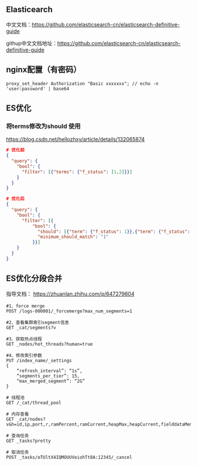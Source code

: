 ## Elasticearch



中文文档：https://github.com/elasticsearch-cn/elasticsearch-definitive-guide

githup中文文档地址：https://github.com/elasticsearch-cn/elasticsearch-definitive-guide



## nginx配置（有密码）

```
proxy_set_header Authorization "Basic xxxxxxx"; // echo -n 'user:password' | base64
```

## ES优化

### 将terms修改为should 使用

https://blog.csdn.net/hellozhxy/article/details/132065874

```json
# 优化前
{
  "query": {
    "bool": {
      "filter": [{"terms": {"f_status": [1,2]}}]
    }
  }
}

# 优化后
{
  "query": {
    "bool": {
      "filter": [{
          "bool": {
            "should": [{"term": {"f_status": 1}},{"term": {"f_status": 2}}],
            "minimum_should_match": "1"
          }}]
    }
  }
}
```



## ES优化分段合并

指导文档： https://zhuanlan.zhihu.com/p/647279604

```shell
#1、force merge
POST /logs-000001/_forcemerge?max_num_segments=1

#2、查看集群索引segment信息
GET _cat/segments?v

#3、获取热点线程
GET _nodes/hot_threads?human=true

#4、修改索引参数
PUT /index_name/_settings
{
	“refresh_interval”: “1s”,
	“segments_per_tier”: 15,
	“max_merged_segment”: “2G”
}

# 线程池
GET /_cat/thread_pool

# 内存查看
GET _cat/nodes?v&h=id,ip,port,r,ramPercent,ramCurrent,heapMax,heapCurrent,fielddataMemory,queryCacheMemory,requestCacheMemory,segmentsMemory

# 查询任务
GET _tasks?pretty

# 取消任务
POST _tasks/oTUltX4IQMOUUVeiohTt8A:12345/_cancel
```

